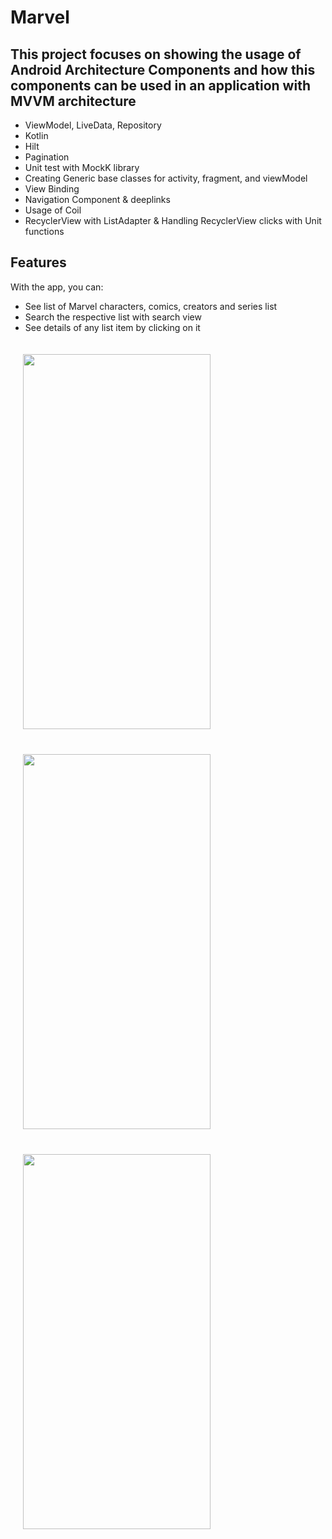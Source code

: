 # Marvel

## This project focuses on showing the usage of Android Architecture Components and how this components can be used in an application with MVVM architecture
- ViewModel, LiveData, Repository
- Kotlin
- Hilt
- Pagination
- Unit test with MockK library
- Creating Generic base classes for activity, fragment, and viewModel
- View Binding
- Navigation Component & deeplinks
- Usage of Coil
- RecyclerView with ListAdapter & Handling RecyclerView clicks with Unit functions

## Features
With the app, you can:
- See list of Marvel characters, comics, creators and series list
- Search the respective list with search view
- See details of any list item by clicking on it

<div style="display:inline-block">
<img src="https://user-images.githubusercontent.com/43597558/190987636-a9263f05-e2cd-4c65-87b8-b619a3351b72.jpeg" width="300" height="600" style="margin:20px">
<img src="https://user-images.githubusercontent.com/43597558/190987726-21e63295-5b25-4078-aeee-7aaf48c2e78e.jpeg" width="300" height="600" style="margin:20px">
<img src="https://user-images.githubusercontent.com/43597558/190987747-f9835835-4cbc-4d8c-bdd8-e886048ff9f0.jpeg" width="300" height="600" style="margin:20px">

</div>


